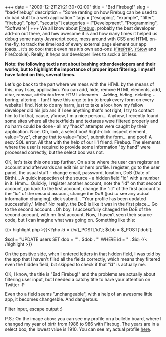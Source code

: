 +++
date = "2009-12-21T21:21:30+02:00"
title = "Bad Firebug!"
slug = "bad-firebug"
description = "Some ranting on how Firebug can be used to do bad stuff to a web application."
tags = ["escaping", "example", "filter", "firebug", "php", "security"]
categories = ["Development", "Programming", "Software"]
+++
We all know about <a href="http://www.getfirebug.com/" title="Firebug" rel="homepage">Firebug</a>, probably the best developer add-on out there, and how awesome it is and how many times it helped us debug some nasty Javascript code, mess around with CSS and HTML on-the-fly, to track the time load of every external page element our app loads... It's so cool that it even has it's own add-ons! (<a href="http://www.firephp.org/" title="FirePHP" rel="homepage">FirePHP</a>, <a href="http://developer.yahoo.com/yslow/" title="YSlow" rel="homepage">YSlow</a> and FireCookie). Really, it helps our developer lives to suck a bit less.

<strong>Note: the following text is not about bashing other developers and their works, but to highlight the importance of proper input filtering. I myself have failed on this, several times.</strong>

 Let's go back to the part where we mess with the HTML by the means of this, may I say, application. You can add, hide, remove HTML elements, add, alter, remove, attributes from HTML elements... Adding, hiding, deleting - boring; altering - fun! I have this urge to try to break every form on every website I find. Not to do any harm, just to take a look how my fellow developer did his job and if I see anything that's not right, I try to contact him to fix that, cause, y'know, I'm a nice person... Anyhow, I recently found some sites where all the textfields and textareas were filtered properly and no harm could be done - all my "hack" attempts were caught by their application. Nice. Oh, look, a select box! Right-click, inspect element, value="xyz", change that to value="abc", submit the form... and poof! A sexy SQL error. All that with the help of our li'l friend, Firebug. The elements where the user is required to provide some information "by hand" were processed correctly, but the select box was not.

OK, let's take this one step further. On a site where the user can register an account and afterwards can edit his or hers profile. I register, go to the user panel, the usual stuff - change email, password, location, DoB (Date of Birth)... A quick inspection of the source - a hidden field "id" with a number in it. Hmm... Quickly, I register another account, note the "id" on that second account, go back to the first account, change the "id" of the first account to the "id" of the second account, change the DoB (just to see any actual information changing), click submit... "Your profile has been updated successfully." Mine? Not really, the DoB is like it was in the first place... Go to the second account... Oh boy. I successfully changed the DoB of the second account, with my first account. Now, I haven't seen their source code, but I can imagine what was going on. Something like this:

{{< highlight php >}}<?php
$id = (int)$_POST['id'];
$dob = $_POST['dob'];

$sql = "UPDATE users SET dob = '" . $dob . "' WHERE id = " . $id;
{{< /highlight >}}

On the positive side, when I entered letters in that hidden field, I was told by the app that I haven't filled all the fields correctly, which means they filtered even the hidden field, but skipped to check if that "id" is actually me.

OK, I know, the title is "Bad Firebug!" and the problems are actually about filtering user input, but I needed a catchy title to have your attention on Twitter :P

Even tho a field seems "unchangeable", with a help of an awesome little app, it becomes changeable. And dangerous.

Filter input, escape output :)

P.S.: On the image above you can see my profile on a bulletin board, where I changed my year of birth from 1986 to 986 with Firebug. The years are in a select box; the lowest value is 1910. You can see my actual profile <a href="http://www.dizajnzona.com/forums/index.php?s=&amp;setlanguage=1&amp;langid=en&amp;showuser=12706&amp;cal_id=0">here</a>.
